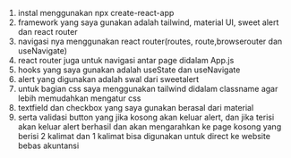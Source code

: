 1. instal menggunakan npx create-react-app
2. framework yang saya gunakan adalah tailwind, material UI, sweet alert dan react router
3. navigasi nya menggunakan react router(routes, route,browserouter dan useNavigate)
4. react router juga untuk navigasi antar page didalam App.js 
5. hooks yang saya gunakan adalah useState dan useNavigate
6. alert yang digunakan adalah swal dari sweetalert
7. untuk bagian css saya menggunakan tailwind didalam classname agar lebih memudahkan mengatur css
8. textfield dan checkbox yang saya gunakan berasal dari material 
9. serta validasi button yang jika kosong akan keluar alert, dan jika terisi akan keluar alert berhasil dan akan mengarahkan ke page kosong yang berisi 2 kalimat dan 1 kalimat bisa digunakan untuk direct ke website bebas akuntansi